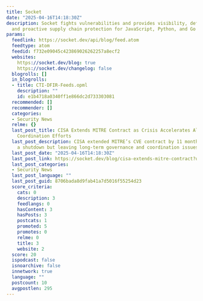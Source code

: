 ```yaml
---
title: Socket
date: "2025-04-16T14:18:30Z"
description: Socket fights vulnerabilities and provides visibility, defense-in-depth,
  and proactive supply chain protection for JavaScript, Python, and Go dependencies.
params:
  feedlink: https://socket.dev/api/blog/feed.atom
  feedtype: atom
  feedid: f732e09045c423869026262257a8ecf2
  websites:
    https://socket.dev/blog: true
    https://socket.dev/changelog: false
  blogrolls: []
  in_blogrolls:
  - title: CTI-DFIR-Feeds.opml
    description: ""
    id: e1b4718a0340ff1e866dc2d733303081
  recommended: []
  recommender: []
  categories:
  - Security News
  relme: {}
  last_post_title: CISA Extends MITRE Contract as Crisis Accelerates Alternative CVE
    Coordination Efforts
  last_post_description: CISA extended MITRE’s CVE contract by 11 months, avoiding
    a shutdown but leaving long-term governance and coordination issues unresolved.
  last_post_date: "2025-04-16T14:18:30Z"
  last_post_link: https://socket.dev/blog/cisa-extends-mitre-contract?utm_medium=feed
  last_post_categories:
  - Security News
  last_post_language: ""
  last_post_guid: 8706bada8d9fab41a7d5016f55254d23
  score_criteria:
    cats: 0
    description: 3
    feedlangs: 0
    hasContent: 3
    hasPosts: 3
    postcats: 1
    promoted: 5
    promotes: 0
    relme: 0
    title: 3
    website: 2
  score: 20
  ispodcast: false
  isnoarchive: false
  innetwork: true
  language: ""
  postcount: 10
  avgpostlen: 295
---
```

